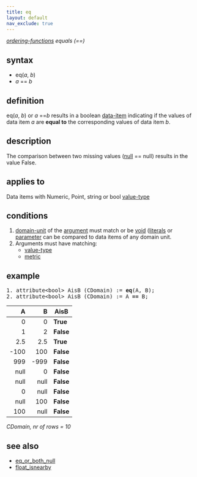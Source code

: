 ```yaml
---
title: eq
layout: default
nav_exclude: true
---
```

*[ordering-functions](ordering-functions) equals (==)*

## syntax

-   eq(*a*, *b*)
-   *a* == *b*

## definition

eq(*a*, *b*) or *a* ==*b* results in a boolean [data-item](data-item) indicating if the values of data item *a* are **equal to** the corresponding values of data item *b*.

## description

The comparison between two missing values ([null](null) == null) results in the value False.

## applies to

Data items with Numeric, Point, string or bool [value-type](value-type)

## conditions

1. [domain-unit](domain-unit) of the [argument](argument) must match or be [void](void) ([literals](https://en.wikipedia.org/wiki/Literal_(computer_programming)%7Cliterals) or [parameter](parameter) can be compared to data items of any domain unit.
2. Arguments must have matching:
   - [value-type](value-type)
   - [metric](metric)

## example

<pre>
1. attribute&lt;bool&gt; AisB (CDomain) := <B>eq</B>(A, B);
2. attribute&lt;bool&gt; AisB (CDomain) := A <B>==</B> B;
</pre>

| A    | B    | **AisB**  |
|-----:|-----:|-----------|
| 0    | 0    | **True**  |
| 1    | 2    | **False** |
| 2.5  | 2.5  | **True**  |
| -100 | 100  | **False** |
| 999  | -999 | **False** |
| null | 0    | **False** |
| null | null | **False** |
| 0    | null | **False** |
| null | 100  | **False** |
| 100  | null | **False** |

*CDomain, nr of rows = 10*

## see also

- [eq_or_both_null](eq_or_both_null)
- [float_isnearby](float_isnearby)